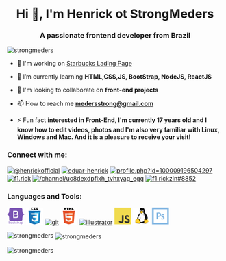 <h1 align="center">Hi 👋, I'm Henrick ot StrongMeders</h1>
<h3 align="center">A passionate frontend developer from Brazil</h3>

<p align="left"> <img src="https://komarev.com/ghpvc/?username=strongmeders&label=Profile%20views&color=76d2e5&style=flat" alt="strongmeders" /> </p>

- 📝 I'm working on [Starbucks Lading Page](https://strongmeders.github.io/Stabucks-landing-page/)

- 🌱 I’m currently learning **HTML,CSS,JS, BootStrap, NodeJS, ReactJS**

- 👯 I'm looking to collaborate on **front-end projects**

- 📫 How to reach me **medersstrong@gmail.com**

- ⚡ Fun fact **interested in Front-End, I'm currently 17 years old and I know how to edit videos, photos and I'm also very familiar with Linux, Windows and Mac. And it is a pleasure to receive your visit!**

<h3 align="left">Connect with me:</h3>
<p align="left">
<a href="https://twitter.com/@henrickofficial" target="blank"><img align="center" src="https://raw.githubusercontent.com/rahuldkjain/github-profile-readme-generator/master/src/images/icons/Social/twitter.svg" alt="@henrickofficial" height="30" width="40" /></a> <a href="https://linkedin.com/in/eduardo-henrick-lopes-macedo-866211209" target="blank"><img align="center" src="https://raw.githubusercontent.com/rahuldkjain/github-profile-readme-generator/master/src/images/icons/Social/linked-in-alt.svg" alt="eduar-henrick" height="30" width="40" /></a> <a href="https://www.facebook.com/f1.rick" target="blank"><img align="center" src="https://raw.githubusercontent.com/rahuldkjain/github-profile-readme-generator/master/src/images/icons/Social/facebook.svg" alt="profile.php?id=100009196504297" height="30" width="40" /></a> <a href="https://instagram.com/f1.rick" target="blank"><img align="center" src="https://raw.githubusercontent.com/rahuldkjain/github-profile-readme-generator/master/src/images/icons/Social/instagram.svg" alt="f1.rick" height="30" width="40" /></a> <a href="https://www.youtube.com/channel/UC8DEXDpFLXH_tvhXYaG_egg" target="blank"><img align="center" src="https://raw.githubusercontent.com/rahuldkjain/github-profile-readme-generator/master/src/images/icons/Social/youtube.svg" alt="/channel/uc8dexdpflxh_tvhxyag_egg" height="30" width="40" /></a> <a href="https://discord.gg/f1.rickzin#8852" target="blank"><img align="center" src="https://raw.githubusercontent.com/rahuldkjain/github-profile-readme-generator/master/src/images/icons/Social/discord.svg" alt="f1.rickzin#8852" height="30" width="40" /></a>
</p>

<h3 align="left">Languages and Tools:</h3>

<p align="left">
  
<a href="https://getbootstrap.com" target="_blank" rel="noreferrer"> <img src="https://raw.githubusercontent.com/devicons/devicon/master/icons/bootstrap/bootstrap-plain-wordmark.svg" alt="bootstrap" width="40" height="40"/></a> <a href="https://www.w3schools.com/css/" target="_blank" rel="noreferrer"> <img src="https://raw.githubusercontent.com/devicons/devicon/master/icons/css3/css3-original-wordmark.svg" alt="css3" width="40" height="40"/></a> <a href="https://git-scm.com/" target="_blank" rel="noreferrer"> <img src="https://www.vectorlogo.zone/logos/git-scm/git-scm-icon.svg" alt="git" width="40" height="40"/></a> <a href="https://www.w3.org/html/" target="_blank" rel="noreferrer"> <img src="https://raw.githubusercontent.com/devicons/devicon/master/icons/html5/html5-original-wordmark.svg" alt="html5" width="40" height="40"/></a> <a href="https://www.adobe.com/in/products/illustrator.html" target="_blank" rel="noreferrer"> <img src="https://www.vectorlogo.zone/logos/adobe_illustrator/adobe_illustrator-icon.svg" alt="illustrator" width="40" height="40"/></a> <a href="https://developer.mozilla.org/en-US/docs/Web/JavaScript" target="_blank" rel="noreferrer"> <img src="https://raw.githubusercontent.com/devicons/devicon/master/icons/javascript/javascript-original.svg" alt="javascript" width="40" height="40"/></a> <a href="https://www.linux.org/" target="_blank" rel="noreferrer"> <img src="https://raw.githubusercontent.com/devicons/devicon/master/icons/linux/linux-original.svg" alt="linux" width="40" height="40"/></a> <a href="https://www.photoshop.com/en" target="_blank" rel="noreferrer"> <img src="https://raw.githubusercontent.com/devicons/devicon/master/icons/photoshop/photoshop-line.svg" alt="photoshop" width="40" height="40"/></a>

</p>

<p><img align="left" src="https://github-readme-stats.vercel.app/api/top-langs?username=strongmeders&show_icons=true&theme=dark&hide_border=true&locale=en&layout=compact" alt="strongmeders" /></p>

<p>&nbsp;<img align="center" src="https://github-readme-stats.vercel.app/api?username=strongmeders&show_icons=true&theme=dark&title_color=ffffff&text_color=ffffff&hide_border=true&locale=en" alt="strongmeders" /></p>

<p><img align="center" src="https://github-readme-streak-stats.herokuapp.com/?user=strongmeders&theme=dark" alt="strongmeders" /></p>
